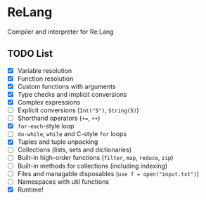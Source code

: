 # ReLang
Compiler and interpreter for Re:Lang


## TODO List
- [x] Variable resolution
- [x] Function resolution
- [x] Custom functions with arguments
- [x] Type checks and implicit conversions
- [x] Complex expressions
- [ ] Explicit conversions (`Int("5")`, `String(5)`)
- [ ] Shorthand operators (`+=`, `++`)
- [x] `for-each`-style loop
- [ ] `do-while`, `while` and C-style `for` loops
- [x] Tuples and tuple unpacking
- [ ] Collections (lists, sets and dictionaries)
- [ ] Built-in high-order functions (`filter`, `map`, `reduce`, `zip`)
- [ ] Built-in methods for collections (including indexing)
- [ ] Files and managable disposables (`use f = open("input.txt")`)
- [ ] Namespaces with util functions
- [x] Runtime! 
